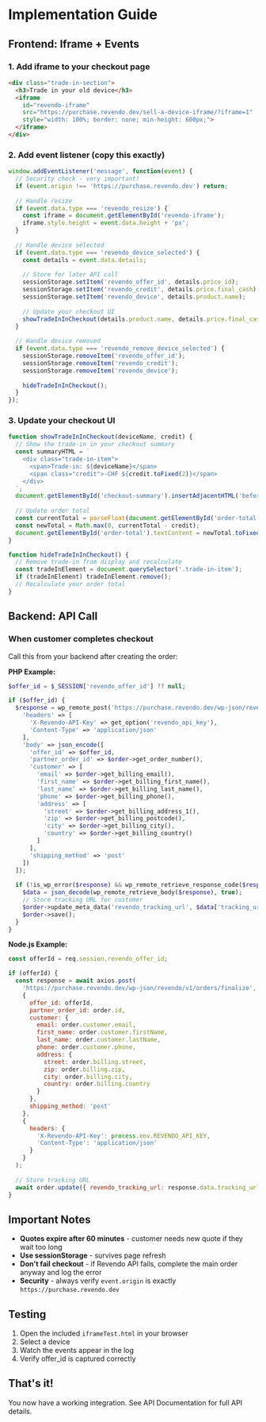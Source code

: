 # Implementation Guide

## Frontend: Iframe + Events

### 1. Add iframe to your checkout page

```html
<div class="trade-in-section">
  <h3>Trade in your old device</h3>
  <iframe 
    id="revendo-iframe"
    src="https://purchase.revendo.dev/sell-a-device-iframe/?iframe=1"
    style="width: 100%; border: none; min-height: 600px;">
  </iframe>
</div>
```

### 2. Add event listener (copy this exactly)

```javascript
window.addEventListener('message', function(event) {
  // Security check - very important!
  if (event.origin !== 'https://purchase.revendo.dev') return;
  
  // Handle resize
  if (event.data.type === 'revendo_resize') {
    const iframe = document.getElementById('revendo-iframe');
    iframe.style.height = event.data.height + 'px';
  }
  
  // Handle device selected
  if (event.data.type === 'revendo_device_selected') {
    const details = event.data.details;
    
    // Store for later API call
    sessionStorage.setItem('revendo_offer_id', details.price_id);
    sessionStorage.setItem('revendo_credit', details.price.final_cash);
    sessionStorage.setItem('revendo_device', details.product.name);
    
    // Update your checkout UI
    showTradeInInCheckout(details.product.name, details.price.final_cash);
  }
  
  // Handle device removed
  if (event.data.type === 'revendo_remove_device_selected') {
    sessionStorage.removeItem('revendo_offer_id');
    sessionStorage.removeItem('revendo_credit');
    sessionStorage.removeItem('revendo_device');
    
    hideTradeInInCheckout();
  }
});
```

### 3. Update your checkout UI

```javascript
function showTradeInInCheckout(deviceName, credit) {
  // Show the trade-in in your checkout summary
  const summaryHTML = `
    <div class="trade-in-item">
      <span>Trade-in: ${deviceName}</span>
      <span class="credit">-CHF ${credit.toFixed(2)}</span>
    </div>
  `;
  document.getElementById('checkout-summary').insertAdjacentHTML('beforeend', summaryHTML);
  
  // Update order total
  const currentTotal = parseFloat(document.getElementById('order-total').textContent);
  const newTotal = Math.max(0, currentTotal - credit);
  document.getElementById('order-total').textContent = newTotal.toFixed(2);
}

function hideTradeInInCheckout() {
  // Remove trade-in from display and recalculate
  const tradeInElement = document.querySelector('.trade-in-item');
  if (tradeInElement) tradeInElement.remove();
  // Recalculate your order total
}
```

## Backend: API Call

### When customer completes checkout

Call this from your backend after creating the order:

**PHP Example:**
```php
$offer_id = $_SESSION['revendo_offer_id'] ?? null;

if ($offer_id) {
  $response = wp_remote_post('https://purchase.revendo.dev/wp-json/revendo/v1/orders/finalize', [
    'headers' => [
      'X-Revendo-API-Key' => get_option('revendo_api_key'),
      'Content-Type' => 'application/json'
    ],
    'body' => json_encode([
      'offer_id' => $offer_id,
      'partner_order_id' => $order->get_order_number(),
      'customer' => [
        'email' => $order->get_billing_email(),
        'first_name' => $order->get_billing_first_name(),
        'last_name' => $order->get_billing_last_name(),
        'phone' => $order->get_billing_phone(),
        'address' => [
          'street' => $order->get_billing_address_1(),
          'zip' => $order->get_billing_postcode(),
          'city' => $order->get_billing_city(),
          'country' => $order->get_billing_country()
        ]
      ],
      'shipping_method' => 'post'
    ])
  ]);
  
  if (!is_wp_error($response) && wp_remote_retrieve_response_code($response) == 200) {
    $data = json_decode(wp_remote_retrieve_body($response), true);
    // Store tracking URL for customer
    $order->update_meta_data('revendo_tracking_url', $data['tracking_url']);
    $order->save();
  }
}
```

**Node.js Example:**
```javascript
const offerId = req.session.revendo_offer_id;

if (offerId) {
  const response = await axios.post(
    'https://purchase.revendo.dev/wp-json/revendo/v1/orders/finalize',
    {
      offer_id: offerId,
      partner_order_id: order.id,
      customer: {
        email: order.customer.email,
        first_name: order.customer.firstName,
        last_name: order.customer.lastName,
        phone: order.customer.phone,
        address: {
          street: order.billing.street,
          zip: order.billing.zip,
          city: order.billing.city,
          country: order.billing.country
        }
      },
      shipping_method: 'post'
    },
    {
      headers: {
        'X-Revendo-API-Key': process.env.REVENDO_API_KEY,
        'Content-Type': 'application/json'
      }
    }
  );
  
  // Store tracking URL
  await order.update({ revendo_tracking_url: response.data.tracking_url });
}
```

## Important Notes

- **Quotes expire after 60 minutes** - customer needs new quote if they wait too long
- **Use sessionStorage** - survives page refresh
- **Don't fail checkout** - if Revendo API fails, complete the main order anyway and log the error
- **Security** - always verify `event.origin` is exactly `https://purchase.revendo.dev`

## Testing

1. Open the included `iframeTest.html` in your browser
2. Select a device
3. Watch the events appear in the log
4. Verify offer_id is captured correctly

## That's it!

You now have a working integration. See API Documentation for full API details.
